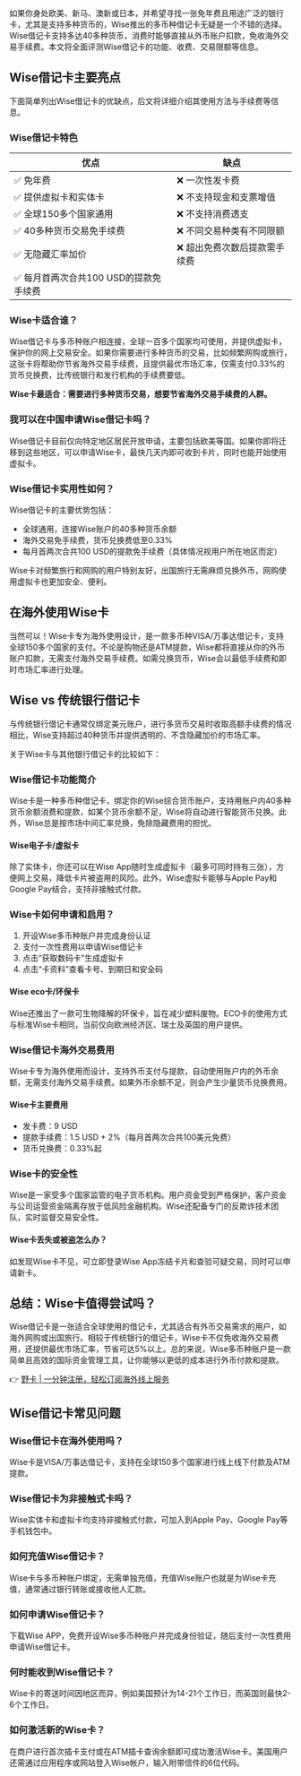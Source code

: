 如果你身处欧美、新马、澳新或日本，并希望寻找一张免年费且用途广泛的银行卡，尤其是支持多种货币的，Wise推出的多币种借记卡无疑是一个不错的选择。Wise借记卡支持多达40多种货币，消费时能够直接从外币账户扣款，免收海外交易手续费。本文将全面评测Wise借记卡的功能、收费、交易限额等信息。

## Wise借记卡主要亮点

下面简单列出Wise借记卡的优缺点，后文将详细介绍其使用方法与手续费等信息。

### Wise借记卡特色

| **优点** | **缺点** |
|----------|----------|
| ✅ 免年费 | ❌ 一次性发卡费 |
| ✅ 提供虚拟卡和实体卡 | ❌ 不支持现金和支票增值 |
| ✅ 全球150多个国家通用 | ❌ 不支持消费透支 |
| ✅ 40多种货币交易免手续费 | ❌ 不同交易种类有不同限额 |
| ✅ 无隐藏汇率加价 | ❌ 超出免费次数后提款需手续费 |
| ✅ 每月首两次合共100 USD的提款免手续费 | |

### Wise卡适合谁？

Wise借记卡与多币种账户相连接，全球一百多个国家均可使用，并提供虚拟卡，保护你的网上交易安全。如果你需要进行多种货币的交易，比如频繁网购或旅行，这张卡将帮助你节省海外交易手续费，且提供最优市场汇率，仅需支付0.33%的货币兑换费，比传统银行和发行机构的手续费要低。

**Wise卡最适合：需要进行多种货币交易，想要节省海外交易手续费的人群。**

### 我可以在中国申请Wise借记卡吗？

Wise借记卡目前仅向特定地区居民开放申请，主要包括欧美等国。如果你即将迁移到这些地区，可以申请Wise卡，最快几天内即可收到卡片，同时也能开始使用虚拟卡。

### Wise借记卡实用性如何？

Wise借记卡的主要优势包括：
- 全球通用，连接Wise账户的40多种货币余额
- 海外交易免手续费，货币兑换费低至0.33%
- 每月首两次合共100 USD的提款免手续费（具体情况视用户所在地区而定）

Wise卡对频繁旅行和网购的用户特别友好，出国旅行无需麻烦兑换外币，网购使用虚拟卡也更加安全、便利。

## 在海外使用Wise卡

当然可以！Wise卡专为海外使用设计，是一款多币种VISA/万事达借记卡，支持全球150多个国家的支付。不论是购物还是ATM提款，Wise都将直接从你的外币账户扣款，无需支付海外交易手续费。如需兑换货币，Wise会以最低手续费和即时市场汇率进行处理。

## Wise vs 传统银行借记卡

与传统银行借记卡通常仅绑定美元账户，进行多货币交易时收取高额手续费的情况相比，Wise支持超过40种货币并提供透明的、不含隐藏加价的市场汇率。

关于Wise卡与其他银行借记卡的比较如下：

### Wise借记卡功能简介

Wise卡是一种多币种借记卡，绑定你的Wise综合货币账户，支持用账户内40多种货币余额消费和提款，如某个货币余额不足，Wise将自动进行智能货币兑换。此外，Wise总是按市场中间汇率兑换，免除隐藏费用的担忧。

#### Wise电子卡/虚拟卡

除了实体卡，你还可以在Wise App随时生成虚拟卡（最多可同时持有三张），方便网上交易，降低卡片被盗用的风险。此外，Wise虚拟卡能够与Apple Pay和Google Pay结合，支持非接触式付款。

### Wise卡如何申请和启用？

1. 开设Wise多币种账户并完成身份认证
2. 支付一次性费用以申请Wise借记卡
3. 点击“获取数码卡”生成虚拟卡
4. 点击“卡资料”查看卡号、到期日和安全码

#### Wise eco卡/环保卡

Wise还推出了一款可生物降解的环保卡，旨在减少塑料废物。ECO卡的使用方式与标准Wise卡相同，当前仅向欧洲经济区、瑞士及英国的用户提供。

### Wise借记卡海外交易费用

Wise卡专为海外使用而设计，支持外币支付与提款，自动使用账户内的外币余额，无需支付海外交易手续费。如果外币余额不足，则会产生少量货币兑换费用。

#### Wise卡主要费用

- 发卡费：9 USD
- 提款手续费：1.5 USD + 2%（每月首两次合共100美元免费）
- 货币兑换费：0.33%起

### Wise卡的安全性

Wise是一家受多个国家监管的电子货币机构。用户资金受到严格保护，客户资金与公司运营资金隔离存放于低风险金融机构。Wise还配备专门的反欺诈技术团队，实时监督交易安全性。

#### Wise卡丢失或被盗怎么办？

如发现Wise卡不见，可立即登录Wise App冻结卡片和查验可疑交易，同时可以申请新卡。

## 总结：Wise卡值得尝试吗？

Wise借记卡是一张适合全球使用的借记卡，尤其适合有外币交易需求的用户，如海外网购或出国旅行。相较于传统银行的借记卡，Wise卡不仅免收海外交易费用，还提供最优市场汇率，节省可达5%以上。总的来说，Wise多币种账户是一款简单且高效的国际资金管理工具，让你能够以更低的成本进行外币付款和提款。

👉 [野卡 | 一分钟注册，轻松订阅海外线上服务](https://bit.ly/bewildcard)

## Wise借记卡常见问题

### Wise借记卡在海外使用吗？

Wise卡是VISA/万事达借记卡，支持在全球150多个国家进行线上线下付款及ATM提款。

### Wise借记卡为非接触式卡吗？

Wise实体卡和虚拟卡均支持非接触式付款，可加入到Apple Pay、Google Pay等手机钱包中。

### 如何充值Wise借记卡？

Wise卡与多币种账户绑定，无需单独充值，充值Wise账户也就是为Wise卡充值，通常通过银行转账或接收他人汇款。

### 如何申请Wise借记卡？

下载Wise APP，免费开设Wise多币种账户并完成身份验证，随后支付一次性费用申请Wise借记卡。

### 何时能收到Wise借记卡？

Wise卡的寄送时间因地区而异，例如美国预计为14-21个工作日，而英国则最快2-6个工作日。

### 如何激活新的Wise卡？

在商户进行首次插卡支付或在ATM插卡查询余额即可成功激活Wise卡。美国用户还需通过应用程序或网站登入Wise帐户，输入附带信件的6位代码。